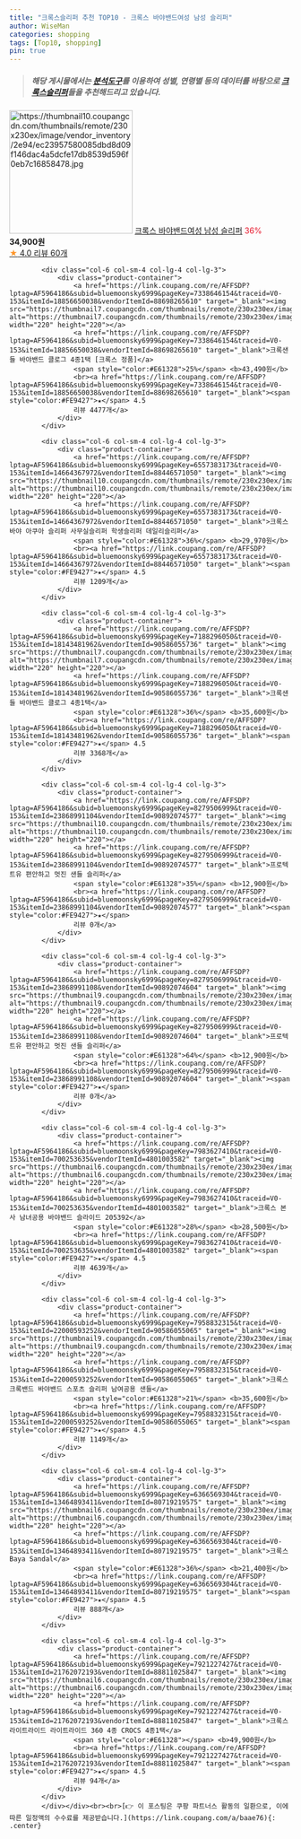 ```yaml
---
title: "크록스슬리퍼 추천 TOP10 - 크록스 바야밴드여성 남성 슬리퍼"
author: WiseMan
categories: shopping
tags: [Top10, shopping]
pin: true
---
```


> ##### 해당 게시물에서는 [**분석도구**](https://itemscout.io/)를 이용하여 **성별**, **연령별** 등의 데이터를 바탕으로 [**크록스슬리퍼**](https://link.coupang.com/a/baae76)들을 추천해드리고 있습니다.
<div class="container"><div class="row">
            <div class="col-6 col-sm-4 col-lg-4 col-lg-3">
                <div class="product-container">
                    <a href="https://link.coupang.com/re/AFFSDP?lptag=AF5964186&subid=bluemoonsky6999&pageKey=8161089409&traceid=V0-153&itemId=23302212387&vendorItemId=90436852344" target="_blank"><img src="https://thumbnail10.coupangcdn.com/thumbnails/remote/230x230ex/image/vendor_inventory/2e94/ec23957580085dbd8d09f146dac4a5dcfe17db8539d596f0eb7c16858478.jpg" alt="https://thumbnail10.coupangcdn.com/thumbnails/remote/230x230ex/image/vendor_inventory/2e94/ec23957580085dbd8d09f146dac4a5dcfe17db8539d596f0eb7c16858478.jpg" width="220" height="220"></a>
                    <a href="https://link.coupang.com/re/AFFSDP?lptag=AF5964186&subid=bluemoonsky6999&pageKey=8161089409&traceid=V0-153&itemId=23302212387&vendorItemId=90436852344" target="_blank">크록스 바야밴드여성 남성 슬리퍼</a>
                    <span style="color:#E61328">36%</span> <b>34,900원</b>
                    <br><a href="https://link.coupang.com/re/AFFSDP?lptag=AF5964186&subid=bluemoonsky6999&pageKey=8161089409&traceid=V0-153&itemId=23302212387&vendorItemId=90436852344" target="_blank"><span style="color:#FE9427">★</span> 4.0
                    리뷰 60개</a>
                </div>
            </div>
            
            <div class="col-6 col-sm-4 col-lg-4 col-lg-3">
                <div class="product-container">
                    <a href="https://link.coupang.com/re/AFFSDP?lptag=AF5964186&subid=bluemoonsky6999&pageKey=7338646154&traceid=V0-153&itemId=18856650038&vendorItemId=88698265610" target="_blank"><img src="https://thumbnail7.coupangcdn.com/thumbnails/remote/230x230ex/image/vendor_inventory/4f1a/15a20752a29789cd2df20aae1000dca69de041a6336c8e99e1b9d2ea82be.jpg" alt="https://thumbnail7.coupangcdn.com/thumbnails/remote/230x230ex/image/vendor_inventory/4f1a/15a20752a29789cd2df20aae1000dca69de041a6336c8e99e1b9d2ea82be.jpg" width="220" height="220"></a>
                    <a href="https://link.coupang.com/re/AFFSDP?lptag=AF5964186&subid=bluemoonsky6999&pageKey=7338646154&traceid=V0-153&itemId=18856650038&vendorItemId=88698265610" target="_blank">크록샌들 바야밴드 클로그 4종1택 [크록스 정품]</a>
                    <span style="color:#E61328">25%</span> <b>43,490원</b>
                    <br><a href="https://link.coupang.com/re/AFFSDP?lptag=AF5964186&subid=bluemoonsky6999&pageKey=7338646154&traceid=V0-153&itemId=18856650038&vendorItemId=88698265610" target="_blank"><span style="color:#FE9427">★</span> 4.5
                    리뷰 4477개</a>
                </div>
            </div>
            
            <div class="col-6 col-sm-4 col-lg-4 col-lg-3">
                <div class="product-container">
                    <a href="https://link.coupang.com/re/AFFSDP?lptag=AF5964186&subid=bluemoonsky6999&pageKey=6557383173&traceid=V0-153&itemId=14664367972&vendorItemId=88446571050" target="_blank"><img src="https://thumbnail10.coupangcdn.com/thumbnails/remote/230x230ex/image/vendor_inventory/ccb6/7e9272e4d22e54ad8ccc9e7a85dd7e61215ed7a773ef5671522c4961eb23.jpg" alt="https://thumbnail10.coupangcdn.com/thumbnails/remote/230x230ex/image/vendor_inventory/ccb6/7e9272e4d22e54ad8ccc9e7a85dd7e61215ed7a773ef5671522c4961eb23.jpg" width="220" height="220"></a>
                    <a href="https://link.coupang.com/re/AFFSDP?lptag=AF5964186&subid=bluemoonsky6999&pageKey=6557383173&traceid=V0-153&itemId=14664367972&vendorItemId=88446571050" target="_blank">크록스 바야 아쿠아 슬리퍼 사무실슬리퍼 학생슬리퍼 데일리슬리퍼</a>
                    <span style="color:#E61328">36%</span> <b>29,970원</b>
                    <br><a href="https://link.coupang.com/re/AFFSDP?lptag=AF5964186&subid=bluemoonsky6999&pageKey=6557383173&traceid=V0-153&itemId=14664367972&vendorItemId=88446571050" target="_blank"><span style="color:#FE9427">★</span> 4.5
                    리뷰 1209개</a>
                </div>
            </div>
            
            <div class="col-6 col-sm-4 col-lg-4 col-lg-3">
                <div class="product-container">
                    <a href="https://link.coupang.com/re/AFFSDP?lptag=AF5964186&subid=bluemoonsky6999&pageKey=7188296050&traceid=V0-153&itemId=18143481962&vendorItemId=90586055736" target="_blank"><img src="https://thumbnail7.coupangcdn.com/thumbnails/remote/230x230ex/image/vendor_inventory/c5cd/9e1d5a214e8a86075430cc505e6952f210916cf3069ac4b629c03535bed0.jpg" alt="https://thumbnail7.coupangcdn.com/thumbnails/remote/230x230ex/image/vendor_inventory/c5cd/9e1d5a214e8a86075430cc505e6952f210916cf3069ac4b629c03535bed0.jpg" width="220" height="220"></a>
                    <a href="https://link.coupang.com/re/AFFSDP?lptag=AF5964186&subid=bluemoonsky6999&pageKey=7188296050&traceid=V0-153&itemId=18143481962&vendorItemId=90586055736" target="_blank">크록샌들 바야밴드 클로그 4종1택</a>
                    <span style="color:#E61328">36%</span> <b>35,600원</b>
                    <br><a href="https://link.coupang.com/re/AFFSDP?lptag=AF5964186&subid=bluemoonsky6999&pageKey=7188296050&traceid=V0-153&itemId=18143481962&vendorItemId=90586055736" target="_blank"><span style="color:#FE9427">★</span> 4.5
                    리뷰 3368개</a>
                </div>
            </div>
            
            <div class="col-6 col-sm-4 col-lg-4 col-lg-3">
                <div class="product-container">
                    <a href="https://link.coupang.com/re/AFFSDP?lptag=AF5964186&subid=bluemoonsky6999&pageKey=8279506999&traceid=V0-153&itemId=23868991104&vendorItemId=90892074577" target="_blank"><img src="https://thumbnail10.coupangcdn.com/thumbnails/remote/230x230ex/image/vendor_inventory/f9c7/7a9b3f58e6a0cc06bf876613a2a4bef46babfdbf5bb8da867ebd53ee31ad.jpg" alt="https://thumbnail10.coupangcdn.com/thumbnails/remote/230x230ex/image/vendor_inventory/f9c7/7a9b3f58e6a0cc06bf876613a2a4bef46babfdbf5bb8da867ebd53ee31ad.jpg" width="220" height="220"></a>
                    <a href="https://link.coupang.com/re/AFFSDP?lptag=AF5964186&subid=bluemoonsky6999&pageKey=8279506999&traceid=V0-153&itemId=23868991104&vendorItemId=90892074577" target="_blank">프로텍트유 편안하고 멋진 샌들 슬리퍼</a>
                    <span style="color:#E61328">35%</span> <b>12,900원</b>
                    <br><a href="https://link.coupang.com/re/AFFSDP?lptag=AF5964186&subid=bluemoonsky6999&pageKey=8279506999&traceid=V0-153&itemId=23868991104&vendorItemId=90892074577" target="_blank"><span style="color:#FE9427">★</span> 
                    리뷰 0개</a>
                </div>
            </div>
            
            <div class="col-6 col-sm-4 col-lg-4 col-lg-3">
                <div class="product-container">
                    <a href="https://link.coupang.com/re/AFFSDP?lptag=AF5964186&subid=bluemoonsky6999&pageKey=8279506999&traceid=V0-153&itemId=23868991108&vendorItemId=90892074604" target="_blank"><img src="https://thumbnail9.coupangcdn.com/thumbnails/remote/230x230ex/image/vendor_inventory/e069/d36dce027c40e2c8991df3e8db1a0b8d722830bdffd6f1274339a8907061.jpg" alt="https://thumbnail9.coupangcdn.com/thumbnails/remote/230x230ex/image/vendor_inventory/e069/d36dce027c40e2c8991df3e8db1a0b8d722830bdffd6f1274339a8907061.jpg" width="220" height="220"></a>
                    <a href="https://link.coupang.com/re/AFFSDP?lptag=AF5964186&subid=bluemoonsky6999&pageKey=8279506999&traceid=V0-153&itemId=23868991108&vendorItemId=90892074604" target="_blank">프로텍트유 편안하고 멋진 샌들 슬리퍼</a>
                    <span style="color:#E61328">64%</span> <b>12,900원</b>
                    <br><a href="https://link.coupang.com/re/AFFSDP?lptag=AF5964186&subid=bluemoonsky6999&pageKey=8279506999&traceid=V0-153&itemId=23868991108&vendorItemId=90892074604" target="_blank"><span style="color:#FE9427">★</span> 
                    리뷰 0개</a>
                </div>
            </div>
            
            <div class="col-6 col-sm-4 col-lg-4 col-lg-3">
                <div class="product-container">
                    <a href="https://link.coupang.com/re/AFFSDP?lptag=AF5964186&subid=bluemoonsky6999&pageKey=7983627410&traceid=V0-153&itemId=700253635&vendorItemId=4801003582" target="_blank"><img src="https://thumbnail6.coupangcdn.com/thumbnails/remote/230x230ex/image/vendor_inventory/a6b9/5074d66b89b7a4a17fa1d40151d87f91c4e0e166191c7434b51d20ee73cb.jpg" alt="https://thumbnail6.coupangcdn.com/thumbnails/remote/230x230ex/image/vendor_inventory/a6b9/5074d66b89b7a4a17fa1d40151d87f91c4e0e166191c7434b51d20ee73cb.jpg" width="220" height="220"></a>
                    <a href="https://link.coupang.com/re/AFFSDP?lptag=AF5964186&subid=bluemoonsky6999&pageKey=7983627410&traceid=V0-153&itemId=700253635&vendorItemId=4801003582" target="_blank">크록스 본사 남녀공용 바야밴드 슬라이드 205392</a>
                    <span style="color:#E61328">28%</span> <b>28,500원</b>
                    <br><a href="https://link.coupang.com/re/AFFSDP?lptag=AF5964186&subid=bluemoonsky6999&pageKey=7983627410&traceid=V0-153&itemId=700253635&vendorItemId=4801003582" target="_blank"><span style="color:#FE9427">★</span> 4.5
                    리뷰 4639개</a>
                </div>
            </div>
            
            <div class="col-6 col-sm-4 col-lg-4 col-lg-3">
                <div class="product-container">
                    <a href="https://link.coupang.com/re/AFFSDP?lptag=AF5964186&subid=bluemoonsky6999&pageKey=7958832315&traceid=V0-153&itemId=22000593252&vendorItemId=90586055065" target="_blank"><img src="https://thumbnail9.coupangcdn.com/thumbnails/remote/230x230ex/image/vendor_inventory/3526/12026b66d511d68a961773ef57deb047718c78f8bb79b4ad54129a2a217e.jpg" alt="https://thumbnail9.coupangcdn.com/thumbnails/remote/230x230ex/image/vendor_inventory/3526/12026b66d511d68a961773ef57deb047718c78f8bb79b4ad54129a2a217e.jpg" width="220" height="220"></a>
                    <a href="https://link.coupang.com/re/AFFSDP?lptag=AF5964186&subid=bluemoonsky6999&pageKey=7958832315&traceid=V0-153&itemId=22000593252&vendorItemId=90586055065" target="_blank">크록스 크록밴드 바야밴드 스포츠 슬리퍼 남여공용 샌들</a>
                    <span style="color:#E61328">21%</span> <b>35,600원</b>
                    <br><a href="https://link.coupang.com/re/AFFSDP?lptag=AF5964186&subid=bluemoonsky6999&pageKey=7958832315&traceid=V0-153&itemId=22000593252&vendorItemId=90586055065" target="_blank"><span style="color:#FE9427">★</span> 4.5
                    리뷰 1149개</a>
                </div>
            </div>
            
            <div class="col-6 col-sm-4 col-lg-4 col-lg-3">
                <div class="product-container">
                    <a href="https://link.coupang.com/re/AFFSDP?lptag=AF5964186&subid=bluemoonsky6999&pageKey=6366569304&traceid=V0-153&itemId=13464893411&vendorItemId=80719219575" target="_blank"><img src="https://thumbnail6.coupangcdn.com/thumbnails/remote/230x230ex/image/vendor_inventory/95b6/60b761af019c80e6ded0b64e452e4f318afc5fb508ac63fe877aceb7b785.jpg" alt="https://thumbnail6.coupangcdn.com/thumbnails/remote/230x230ex/image/vendor_inventory/95b6/60b761af019c80e6ded0b64e452e4f318afc5fb508ac63fe877aceb7b785.jpg" width="220" height="220"></a>
                    <a href="https://link.coupang.com/re/AFFSDP?lptag=AF5964186&subid=bluemoonsky6999&pageKey=6366569304&traceid=V0-153&itemId=13464893411&vendorItemId=80719219575" target="_blank">크록스 Baya Sandal</a>
                    <span style="color:#E61328">36%</span> <b>21,400원</b>
                    <br><a href="https://link.coupang.com/re/AFFSDP?lptag=AF5964186&subid=bluemoonsky6999&pageKey=6366569304&traceid=V0-153&itemId=13464893411&vendorItemId=80719219575" target="_blank"><span style="color:#FE9427">★</span> 4.5
                    리뷰 888개</a>
                </div>
            </div>
            
            <div class="col-6 col-sm-4 col-lg-4 col-lg-3">
                <div class="product-container">
                    <a href="https://link.coupang.com/re/AFFSDP?lptag=AF5964186&subid=bluemoonsky6999&pageKey=7921227427&traceid=V0-153&itemId=21762072193&vendorItemId=88811025847" target="_blank"><img src="https://thumbnail6.coupangcdn.com/thumbnails/remote/230x230ex/image/vendor_inventory/1447/6126a13edff0c3bddd23e4c64013176d725436dd8cf951d877b15d72fbca.jpg" alt="https://thumbnail6.coupangcdn.com/thumbnails/remote/230x230ex/image/vendor_inventory/1447/6126a13edff0c3bddd23e4c64013176d725436dd8cf951d877b15d72fbca.jpg" width="220" height="220"></a>
                    <a href="https://link.coupang.com/re/AFFSDP?lptag=AF5964186&subid=bluemoonsky6999&pageKey=7921227427&traceid=V0-153&itemId=21762072193&vendorItemId=88811025847" target="_blank">크록스 라이트라이드 라이트라이드 360 4종 CROCS 4종1택</a>
                    <span style="color:#E61328"></span> <b>49,900원</b>
                    <br><a href="https://link.coupang.com/re/AFFSDP?lptag=AF5964186&subid=bluemoonsky6999&pageKey=7921227427&traceid=V0-153&itemId=21762072193&vendorItemId=88811025847" target="_blank"><span style="color:#FE9427">★</span> 4.5
                    리뷰 94개</a>
                </div>
            </div>
            </div></div><br><br>[👉 이 포스팅은 쿠팡 파트너스 활동의 일환으로, 이에 따른 일정액의 수수료를 제공받습니다.](https://link.coupang.com/a/baae76){: .center}